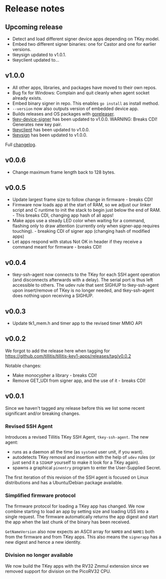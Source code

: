 # Release notes

## Upcoming release

- Detect and load different signer device apps depending on TKey
  model.
- Embed two different signer binaries: one for Castor and one for
  earlier versions.
- tkeysign updated to v1.0.1.
- tkeyclient updated to...

## v1.0.0

- All other apps, libraries, and packages have moved to their own
  repos.
- Bug fix for Windows: Complain and quit cleanly when agent socket
  already exists.
- Embed binary signer in repo. This enables `go install` as install
  method.
- `--version` now also outputs version of embedded device app.
- Builds releases and OS packages with
  [goreleaser](https://goreleaser.com/).
- [tkey-device-signer](https://github.com/tillitis/tkey-device-signer)
  has been updated to v1.0.0. WARNING: Breaks CDI! Generates new key pair.
- [tkeyclient](https://github.com/tillitis/tkeyclient) has been
  updated to v1.0.0.
- [tkeysign](https://github.com/tillitis/tkeysign) has been updated to
  v1.0.0.

Full
[changelog](https://github.com/tillitis/tkey-ssh-agent/compare/v0.0.6...v1.0.0).

## v0.0.6

- Change maximum frame length back to 128 bytes.

## v0.0.5

- Update largest frame size to follow change in firmware - breaks CDI!
- Firmware now loads app at the start of RAM, so we adjust our linker
  script and C runtime to init the stack to begin just below the end
  of RAM. - This breaks CDI, changing app hash of all apps!
- Make apps use a steady LED color when waiting for a command,
  flashing only to draw attention (currently only when signer-app
  requires touching). - breaking CDI of signer app (changing hash of
  modified apps)
- Let apps respond with status Not OK in header if they receive a
  command meant for firmware - breaks CDI!

## v0.0.4

- tkey-ssh-agent now connects to the TKey for each SSH agent operation
  (and disconnects afterwards with a delay). The serial port is thus
  left accessible to others. The udev rule that sent SIGHUP to
  tkey-ssh-agent upon insert/remove of TKey is no longer needed, and
  tkey-ssh-agent does nothing upon receiving a SIGHUP.

## v0.0.3

- Update tk1_mem.h and timer app to the revised timer MMIO API

## v0.0.2

We forgot to add the release here when tagging for
https://github.com/tillitis/tillitis-key1-apps/releases/tag/v0.0.2

Notable changes:

- Make monocypher a library - breaks CDI!
- Remove GET_UDI from signer app, and the use of it - breaks CDI!

## v0.0.1

Since we haven't tagged any release before this we list some recent
significant and/or breaking changes.

### Revised SSH Agent

Introduces a revised Tillitis TKey SSH Agent, `tkey-ssh-agent`. The
new agent:

- runs as a daemon all the time (as `systemd` user unit, if you want).
- autodetects TKey removal and insertion with the help of `udev` rules
  (or just send it a `SIGHUP` yourself to make it look for a TKey
  again).
- spawns a graphical `pinentry` program to enter the User-Supplied
  Secret.

The first iteration of this revision of the SSH agent is focused on
Linux distributions and has a Ubuntu/Debian package available.

### Simplified firmware protocol

The firmware protocol for loading a TKey app has changed. We now
combine starting to load an app by setting size and loading USS into a
single request. The firmware automatically returns the app digest and
start the app when the last chunk of the binary has been received.

`GetNameVersion` also now expects an ASCII array for `NAME0` and
`NAME1` both from the firmware and from TKey apps. This also means the
`signerapp` has a new digest and hence a new identity.

### Division no longer available

We now build the TKey apps with the RV32 Zmmul extension since we
removed support for division on the PicoRV32 CPU.
